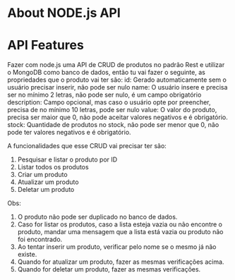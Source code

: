 # About NODE.js API

# API Features
Fazer com node.js uma API de CRUD de produtos no padrão Rest e utilizar o MongoDB como banco de dados, então tu vai fazer o seguinte, as propriedades que o produto vai ter são:
id: Gerado automaticamente sem o usuário precisar inserir, não pode ser nulo
name: O usuário insere e precisa ser no mínimo 2 letras, não pode ser nulo, é um campo obrigatório
description: Campo opcional, mas caso o usuário opte por preencher, precisa de no mínimo 10 letras, pode ser nulo
value: O valor do produto, precisa ser maior que 0, não pode aceitar valores negativos e é obrigatório.
stock: Quantidade de produtos no stock, não pode ser menor que 0, não pode ter valores negativos e é obrigatório.

A funcionalidades que esse CRUD vai precisar ter são:
1. Pesquisar e listar o produto por ID
2. Listar todos os produtos
3. Criar um produto
4. Atualizar um produto
5. Deletar um produto

Obs:
1. O produto não pode ser duplicado no banco de dados.
2. Caso for listar os produtos, caso a lista esteja vazia ou não encontre o produto, mandar uma mensagem que a lista está vazia ou produto não foi encontrado.
3. Ao tentar inserir um produto, verificar pelo nome se o mesmo já não existe.
4. Quando for atualizar um produto, fazer as mesmas verificações acima.
5. Quando for deletar um produto, fazer as mesmas verificações.
